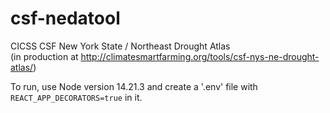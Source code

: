 # csf-nedatool
CICSS CSF New York State / Northeast Drought Atlas\
(in production at http://climatesmartfarming.org/tools/csf-nys-ne-drought-atlas/)

To run, use Node version 14.21.3 and create a '.env' file with `REACT_APP_DECORATORS=true` in it.